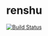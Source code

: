 # renshu

[![Build Status](https://travis-ci.org/ixtliTakeru/renshu.svg?branch=master)](https://travis-ci.org/ixtliTakeru/renshu)
